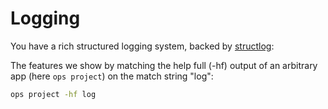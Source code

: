 # Logging


You have a rich structured logging system, backed by [structlog][sl]:

The features we show by matching the help full (-hf) output of an arbitrary app (here `ops
project`) on the match string "log": 

```bash lp fmt=xt_flat
ops project -hf log
```


[sl]: https://www.structlog.org/en/stable/
